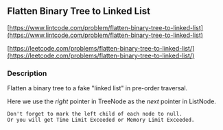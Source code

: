 ## Flatten Binary Tree to Linked List

[https://www.lintcode.com/problem/flatten-binary-tree-to-linked-list](https://www.lintcode.com/problem/flatten-binary-tree-to-linked-list)

[https://leetcode.com/problems/flatten-binary-tree-to-linked-list/](https://leetcode.com/problems/flatten-binary-tree-to-linked-list/)

### Description

Flatten a binary tree to a fake "linked list" in pre-order traversal.

Here we use the _right_ pointer in TreeNode as the _next_ pointer in ListNode.

```
Don't forget to mark the left child of each node to null. 
Or you will get Time Limit Exceeded or Memory Limit Exceeded.

```
